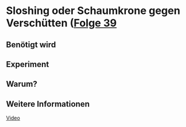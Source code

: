 # Sloshing oder Schaumkrone gegen Verschütten ([Folge 39](http://minkorrekt.de/methodisch-inkorrekt-folge-39-es-hat-keinen-sinn/)

## Benötigt wird


## Experiment


## Warum?

## Weitere Informationen

[Video](https://www.youtube.com/watch?v=SvwgHB9KuAM&feature=youtu.be)